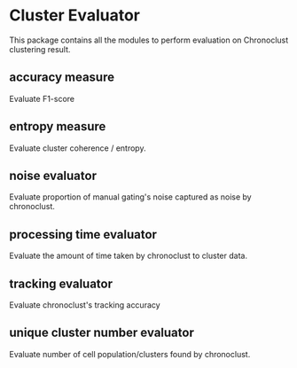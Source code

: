 # Cluster Evaluator
This package contains all the modules to perform evaluation on Chronoclust clustering result.

## accuracy measure
Evaluate F1-score

## entropy measure
Evaluate cluster coherence / entropy.

## noise evaluator
Evaluate proportion of manual gating's noise captured as noise by chronoclust.

## processing time evaluator
Evaluate the amount of time taken by chronoclust to cluster data.

## tracking evaluator
Evaluate chronoclust's tracking accuracy

## unique cluster number evaluator
Evaluate number of cell population/clusters found by chronoclust.
